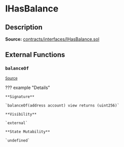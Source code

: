 # IHasBalance

## Description

**Source:** [contracts/interfaces/IHasBalance.sol](https://github.com/Synthetixio/synthetix/tree/v2.44.0-alpha-2/contracts/interfaces/IHasBalance.sol)

## External Functions

### `balanceOf`

<sub>[Source](https://github.com/Synthetixio/synthetix/tree/v2.44.0-alpha-2/contracts/interfaces/IHasBalance.sol#L6)</sub>

??? example "Details"

    **Signature**

    `balanceOf(address account) view returns (uint256)`

    **Visibility**

    `external`

    **State Mutability**

    `undefined`

